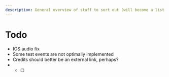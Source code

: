 ```yaml
---
description: General overview of stuff to sort out (will become a list for Github issues)
---
```


# Todo

* IOS audio fix
* Some test events are not optimally implemented
* Credits should better be an external link, perhaps?
* * [ ] 
